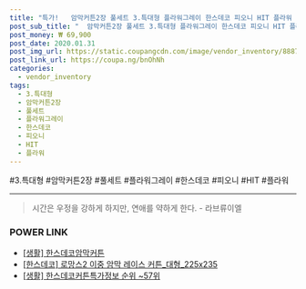 ```yaml
--- 
title: "특가!   암막커튼2장 풀세트 3.특대형 플라워그레이 한스데코 피오니 HIT 플라워 솔리드..." 
post_sub_title: "  암막커튼2장 풀세트 3.특대형 플라워그레이 한스데코 피오니 HIT 플라워 솔리드암막2장" 
post_money: ₩ 69,900 
post_date: 2020.01.31 
post_img_url: https://static.coupangcdn.com/image/vendor_inventory/8887/6bd022ab61fda839dc1f8e460e419b606ee973432ab74ba3c3abd6ee158a.jpg 
post_link_url: https://coupa.ng/bnOhNh 
categories: 
  - vendor_inventory 
tags: 
  - 3.특대형 
  - 암막커튼2장 
  - 풀세트 
  - 플라워그레이 
  - 한스데코 
  - 피오니 
  - HIT 
  - 플라워 
--- 
```

  #3.특대형 #암막커튼2장 #풀세트 #플라워그레이 #한스데코 #피오니 #HIT #플라워 
<hr> 

> 시간은 우정을 강하게 하지만, 연애를 약하게 한다. - 라브류이엘 


### POWER LINK

* <a href="https://blog.naver.com/fasyy4321/221759341067" target="_blank"> [생활] 한스데코암막커튼  </a>
* <a href="https://blog.naver.com/fasyy4321/221786535403" target="_blank">[한스데코] 로망스2 이중 암막 레이스 커튼_대형_225x235</a>
* <a href="https://blog.naver.com/fasyy4321/221771370038" target="_blank"> [생활] 한스데코커튼특가정보 순위 ~57위</a>
